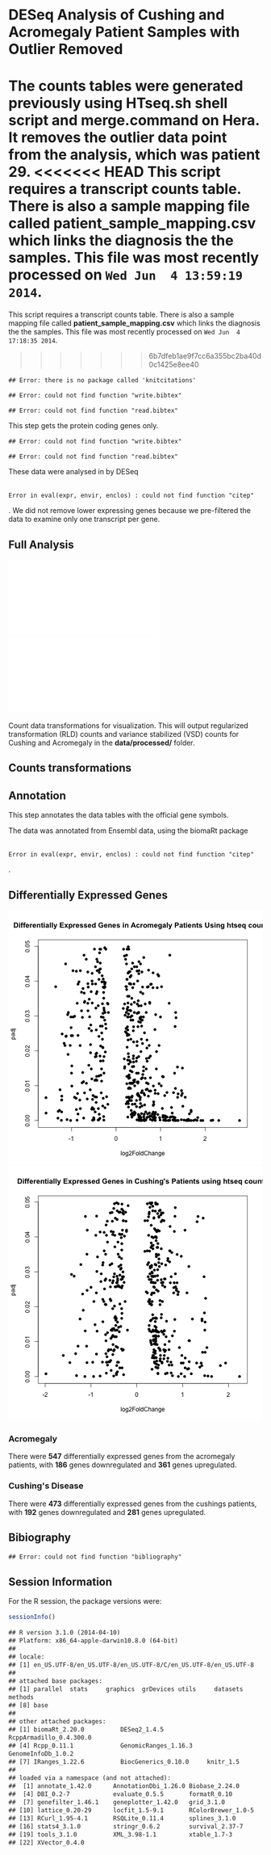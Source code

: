 DESeq Analysis of Cushing and Acromegaly Patient Samples with Outlier Removed
===============================================================================




The counts tables were generated previously using  **HTseq.sh** shell script and **merge.command** on Hera.  It removes the outlier data point from the analysis, which was patient **29**.
<<<<<<< HEAD
This script requires a transcript counts table.  There is also a sample mapping file called **patient_sample_mapping.csv** which links the diagnosis the the samples.  This file was most recently processed on ``Wed Jun  4 13:59:19 2014``.
=======
This script requires a transcript counts table.  There is also a sample mapping file called **patient_sample_mapping.csv** which links the diagnosis the the samples.  This file was most recently processed on ``Wed Jun  4 17:18:35 2014``.
>>>>>>> 6b7dfeb1ae9f7cc6a355bc2ba40d0c1425e8ee40


```
## Error: there is no package called 'knitcitations'
```

```
## Error: could not find function "write.bibtex"
```

```
## Error: could not find function "read.bibtex"
```


This step gets the protein coding genes only.


```
## Error: could not find function "write.bibtex"
```

```
## Error: could not find function "read.bibtex"
```





These data were analysed in  by DESeq 

```

Error in eval(expr, envir, enclos) : could not find function "citep"

```

. We did not remove lower expressing genes because we pre-filtered the data to examine only one transcript per gene.  

Full Analysis
--------------

![plot of chunk deseq-analysis](figure/deseq-analysis1.pdf) ![plot of chunk deseq-analysis](figure/deseq-analysis2.pdf) 


Count data transformations for visualization. This will output regularized transformation (RLD) counts and variance stabilized (VSD) counts for Cushing and Acromegaly in the **data/processed/** folder.

Counts transformations
-------------------



Annotation
-------------

This step annotates the data tables with the official gene symbols.




The data was annotated from Ensembl data, using the biomaRt package 

```

Error in eval(expr, envir, enclos) : could not find function "citep"

```

.

Differentially Expressed Genes
--------------------------------
![plot of chunk differentially-expressed](figure/differentially-expressed1.png) ![plot of chunk differentially-expressed](figure/differentially-expressed2.png) 


### Acromegaly

There were **547** differentially expressed genes from the acromegaly patients, with **186** genes downregulated and **361** genes upregulated.

### Cushing's Disease

There were **473** differentially expressed genes from the cushings patients, with **192** genes downregulated and **281** genes upregulated.


Bibiography
------------

```
## Error: could not find function "bibliography"
```


Session Information
-------------------

For the R session, the package versions were:

```r
sessionInfo()
```

```
## R version 3.1.0 (2014-04-10)
## Platform: x86_64-apple-darwin10.8.0 (64-bit)
## 
## locale:
## [1] en_US.UTF-8/en_US.UTF-8/en_US.UTF-8/C/en_US.UTF-8/en_US.UTF-8
## 
## attached base packages:
## [1] parallel  stats     graphics  grDevices utils     datasets  methods  
## [8] base     
## 
## other attached packages:
## [1] biomaRt_2.20.0          DESeq2_1.4.5            RcppArmadillo_0.4.300.0
## [4] Rcpp_0.11.1             GenomicRanges_1.16.3    GenomeInfoDb_1.0.2     
## [7] IRanges_1.22.6          BiocGenerics_0.10.0     knitr_1.5              
## 
## loaded via a namespace (and not attached):
##  [1] annotate_1.42.0      AnnotationDbi_1.26.0 Biobase_2.24.0      
##  [4] DBI_0.2-7            evaluate_0.5.5       formatR_0.10        
##  [7] genefilter_1.46.1    geneplotter_1.42.0   grid_3.1.0          
## [10] lattice_0.20-29      locfit_1.5-9.1       RColorBrewer_1.0-5  
## [13] RCurl_1.95-4.1       RSQLite_0.11.4       splines_3.1.0       
## [16] stats4_3.1.0         stringr_0.6.2        survival_2.37-7     
## [19] tools_3.1.0          XML_3.98-1.1         xtable_1.7-3        
## [22] XVector_0.4.0
```

